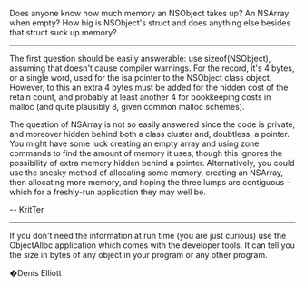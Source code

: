 Does anyone know how much memory an NSObject takes up?  An NSArray when empty?  How big is NSObject's struct and does anything else besides that struct suck up memory?

----

The first question should be easily answerable: use     sizeof(NSObject), assuming that doesn't cause compiler warnings. For the record, it's 4 bytes, or a single word, used for the     isa pointer to the NSObject class object. However, to this an extra 4 bytes must be added for the hidden cost of the retain count, and probably at least another 4 for bookkeeping costs in malloc (and quite plausibly 8, given common malloc schemes).

The question of NSArray is not so easily answered since the code is private, and moreover hidden behind both a class cluster and, doubtless, a pointer. You might have some luck creating an empty array and using zone commands to find the amount of memory it uses, though this ignores the possibility of extra memory hidden behind a pointer. Alternatively, you could use the sneaky method of allocating some memory, creating an NSArray, then allocating more memory, and hoping the three lumps are contiguous - which for a freshly-run application they may well be.

-- KritTer

----

If you don't need the information at run time (you are just curious) use the ObjectAlloc application which comes with the developer tools. It can tell you the size in bytes of any object in your program or any other program.

�Denis Elliott
